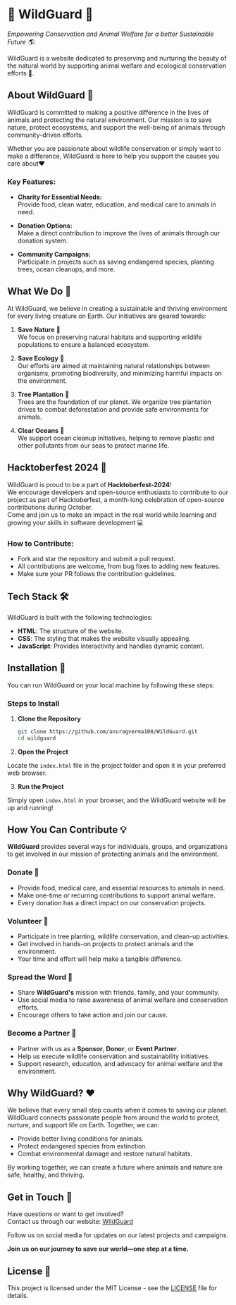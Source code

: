 # 🌿 WildGuard 🌿

*Empowering Conservation and Animal Welfare for a better Sustainable Future 🌎.*

WildGuard is a website dedicated to preserving and nurturing the beauty of the natural world by supporting animal welfare and ecological conservation efforts 🐝.

## About WildGuard 🐾

WildGuard is committed to making a positive difference in the lives of animals and protecting the natural environment. Our mission is to save nature, protect ecosystems, and support the well-being of animals through community-driven efforts.

Whether you are passionate about wildlife conservation or simply want to make a difference, WildGuard is here to help you support the causes you care about❤️

### Key Features:

- **Charity for Essential Needs:**  
  Provide food, clean water, education, and medical care to animals in need.

- **Donation Options:**  
  Make a direct contribution to improve the lives of animals through our donation system.

- **Community Campaigns:**  
  Participate in projects such as saving endangered species, planting trees, ocean cleanups, and more.

## What We Do 🤔

At WildGuard, we believe in creating a sustainable and thriving environment for every living creature on Earth. Our initiatives are geared towards:

1. **Save Nature** 🌿  
   We focus on preserving natural habitats and supporting wildlife populations to ensure a balanced ecosystem.

2. **Save Ecology** 🌱   
   Our efforts are aimed at maintaining natural relationships between organisms, promoting biodiversity, and minimizing harmful impacts on the environment.

3. **Tree Plantation** 🌳  
   Trees are the foundation of our planet. We organize tree plantation drives to combat deforestation and provide safe environments for animals.

4. **Clear Oceans** 🌊  
   We support ocean cleanup initiatives, helping to remove plastic and other pollutants from our seas to protect marine life.

##  Hacktoberfest 2024 🎉

WildGuard is proud to be a part of **Hacktoberfest-2024**!  
We encourage developers and open-source enthusiasts to contribute to our project as part of Hacktoberfest, a month-long celebration of open-source contributions during October.<br>
Come and join us to make an impact in the real world while learning and growing your skills in software development 💻

### How to Contribute:

- Fork and star the repository and submit a pull request.
- All contributions are welcome, from bug fixes to adding new features.
- Make sure your PR follows the contribution guidelines.

##  Tech Stack 🛠️

WildGuard is built with the following technologies:

- **HTML**: The structure of the website.
- **CSS**: The styling that makes the website visually appealing.
- **JavaScript**: Provides interactivity and handles dynamic content.

##  Installation 🚀

You can run WildGuard on your local machine by following these steps:

### Steps to Install

1. **Clone the Repository**

   ```bash
   git clone https://github.com/anuragverma108/WildGuard.git
   cd wildguard
2. **Open the Project**

Locate the `index.html` file in the project folder and open it in your preferred web browser.

3. **Run the Project**

Simply open `index.html` in your browser, and the WildGuard website will be up and running!

## How You Can Contribute 💡

**WildGuard** provides several ways for individuals, groups, and organizations to get involved in our mission of protecting animals and the environment.

### Donate 🙏
- Provide food, medical care, and essential resources to animals in need.
- Make one-time or recurring contributions to support animal welfare.
- Every donation has a direct impact on our conservation projects.

### Volunteer 🌟
- Participate in tree planting, wildlife conservation, and clean-up activities.
- Get involved in hands-on projects to protect animals and the environment.
- Your time and effort will help make a tangible difference.

### Spread the Word 📢
- Share **WildGuard's** mission with friends, family, and your community.
- Use social media to raise awareness of animal welfare and conservation efforts.
- Encourage others to take action and join our cause.

### Become a Partner 🤝
- Partner with us as a **Sponsor**, **Donor**, or **Event Partner**.
- Help us execute wildlife conservation and sustainability initiatives.
- Support research, education, and advocacy for animal welfare and the environment.

##  Why WildGuard? ❤️

We believe that every small step counts when it comes to saving our planet. WildGuard connects passionate people from around the world to protect, nurture, and support life on Earth. Together, we can:

- Provide better living conditions for animals.
- Protect endangered species from extinction.
- Combat environmental damage and restore natural habitats.

By working together, we can create a future where animals and nature are safe, healthy, and thriving.

##  Get in Touch 💬

Have questions or want to get involved?  
Contact us through our website: [WildGuard](https://wildguard.netlify.app/)

Follow us on social media for updates on our latest projects and campaigns.

**Join us on our journey to save our world—one step at a time.**

##  License 📜

This project is licensed under the MIT License - see the [LICENSE](LICENSE) file for details.
